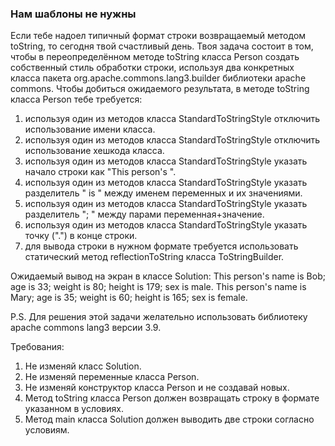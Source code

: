 
### Нам шаблоны не нужны

Если тебе надоел типичный формат строки возвращаемый методом toString, то сегодня твой счастливый день.
Твоя задача состоит в том, чтобы в переопределённом методе toString класса Person создать собственный стиль обработки строки,
используя два конкретных класса пакета org.apache.commons.lang3.builder библиотеки apache commons.
Чтобы добиться ожидаемого результата, в методе toString класса Person тебе требуется:
1) используя один из методов класса StandardToStringStyle отключить использование имени класса.
2) используя один из методов класса StandardToStringStyle отключить использование хешкода класса.
3) используя один из методов класса StandardToStringStyle указать начало строки как &quot;This person&#39;s &quot;.
4) используя один из методов класса StandardToStringStyle указать разделитель &quot; is &quot; между именем переменных и их значениями.
5) используя один из методов класса StandardToStringStyle указать разделитель &quot;; &quot; между парами переменная+значение.
6) используя один из методов класса StandardToStringStyle указать точку (&quot;.&quot;) в конце строки.
7) для вывода строки в нужном формате требуется использовать статический метод reflectionToString класса ToStringBuilder.

Ожидаемый вывод на экран в классе Solution:
This person&#39;s name is Bob; age is 33; weight is 80; height is 179; sex is male.
This person&#39;s name is Mary; age is 35; weight is 60; height is 165; sex is female.

P.S. Для решения этой задачи желательно использовать библиотеку apache commons lang3 версии 3.9.


Требования:
1.	Не изменяй класс Solution.
2.	Не изменяй переменные класса Person.
3.	Не изменяй конструктор класса Person и не создавай новых.
4.	Метод toString класса Person должен возвращать строку в формате указанном в условиях.
5.	Метод main класса Solution должен выводить две строки согласно условиям.


